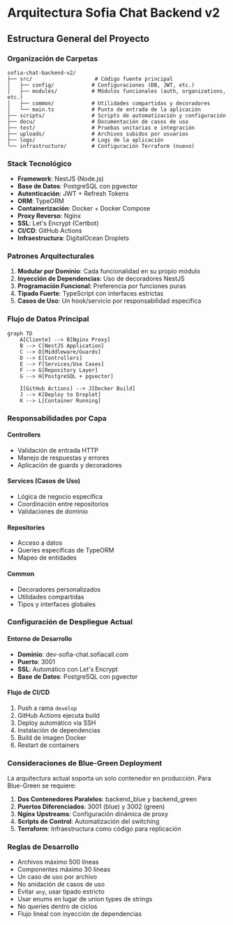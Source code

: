 # Arquitectura Sofia Chat Backend v2

## Estructura General del Proyecto

### Organización de Carpetas

```
sofia-chat-backend-v2/
├── src/                    # Código fuente principal
│   ├── config/            # Configuraciones (DB, JWT, etc.)
│   ├── modules/           # Módulos funcionales (auth, organizations, etc.)
│   ├── common/            # Utilidades compartidas y decoradores
│   └── main.ts            # Punto de entrada de la aplicación
├── scripts/               # Scripts de automatización y configuración
├── docu/                  # Documentación de casos de uso
├── test/                  # Pruebas unitarias e integración
├── uploads/               # Archivos subidos por usuarios
├── logs/                  # Logs de la aplicación
└── infrastructure/        # Configuración Terraform (nuevo)
```

### Stack Tecnológico

- **Framework**: NestJS (Node.js)
- **Base de Datos**: PostgreSQL con pgvector
- **Autenticación**: JWT + Refresh Tokens
- **ORM**: TypeORM
- **Containerización**: Docker + Docker Compose
- **Proxy Reverso**: Nginx
- **SSL**: Let's Encrypt (Certbot)
- **CI/CD**: GitHub Actions
- **Infraestructura**: DigitalOcean Droplets

### Patrones Arquitecturales

1. **Modular por Dominio**: Cada funcionalidad en su propio módulo
2. **Inyección de Dependencias**: Uso de decoradores NestJS
3. **Programación Funcional**: Preferencia por funciones puras
4. **Tipado Fuerte**: TypeScript con interfaces estrictas
5. **Casos de Uso**: Un hook/servicio por responsabilidad específica

### Flujo de Datos Principal

```mermaid
graph TD
    A[Cliente] --> B[Nginx Proxy]
    B --> C[NestJS Application]
    C --> D[Middleware/Guards]
    D --> E[Controllers]
    E --> F[Services/Use Cases]
    F --> G[Repository Layer]
    G --> H[PostgreSQL + pgvector]
    
    I[GitHub Actions] --> J[Docker Build]
    J --> K[Deploy to Droplet]
    K --> L[Container Running]
```

### Responsabilidades por Capa

#### Controllers
- Validación de entrada HTTP
- Manejo de respuestas y errores
- Aplicación de guards y decoradores

#### Services (Casos de Uso)
- Lógica de negocio específica
- Coordinación entre repositorios
- Validaciones de dominio

#### Repositories
- Acceso a datos
- Queries específicas de TypeORM
- Mapeo de entidades

#### Common
- Decoradores personalizados
- Utilidades compartidas
- Tipos y interfaces globales

### Configuración de Despliegue Actual

#### Entorno de Desarrollo
- **Dominio**: dev-sofia-chat.sofiacall.com
- **Puerto**: 3001
- **SSL**: Automático con Let's Encrypt
- **Base de Datos**: PostgreSQL con pgvector

#### Flujo de CI/CD
1. Push a rama `develop`
2. GitHub Actions ejecuta build
3. Deploy automático via SSH
4. Instalación de dependencias
5. Build de imagen Docker
6. Restart de containers

### Consideraciones de Blue-Green Deployment

La arquitectura actual soporta un solo contenedor en producción. Para Blue-Green se requiere:

1. **Dos Contenedores Paralelos**: backend_blue y backend_green
2. **Puertos Diferenciados**: 3001 (blue) y 3002 (green)
3. **Nginx Upstreams**: Configuración dinámica de proxy
4. **Scripts de Control**: Automatización del switching
5. **Terraform**: Infraestructura como código para replicación

### Reglas de Desarrollo

- Archivos máximo 500 líneas
- Componentes máximo 30 líneas
- Un caso de uso por archivo
- No anidación de casos de uso
- Evitar `any`, usar tipado estricto
- Usar enums en lugar de union types de strings
- No queries dentro de ciclos
- Flujo lineal con inyección de dependencias